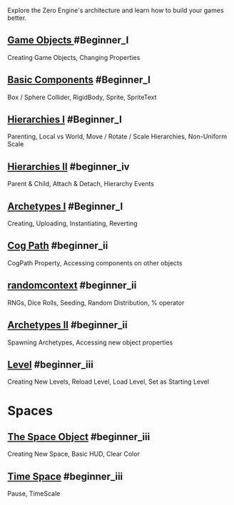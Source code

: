 Explore the Zero Engine's architecture and learn how to build your games better.

 ## [Game Objects ](https://github.com/zeroengineteam/ZeroDocs/zero_editor_documentation/tutorials/architecture/gameobjects.markdown) #Beginner_I
Creating Game Objects, Changing Properties

 ## [Basic Components](https://github.com/zeroengineteam/ZeroDocs/zero_editor_documentation/tutorials/architecture/basiccomponents.markdown) #Beginner_I
Box /  Sphere Collider, RigidBody, Sprite, SpriteText

 ## [Hierarchies I](https://github.com/zeroengineteam/ZeroDocs/zero_editor_documentation/tutorials/architecture/hierarchies.markdown) #Beginner_I
Parenting, Local vs World, Move / Rotate / Scale Hierarchies, Non-Uniform Scale

 ## [Hierarchies II](https://github.com/zeroengineteam/ZeroDocs/zero_editor_documentation/tutorials/architecture/hierarchies_ii.markdown) #beginner_iv 
Parent & Child, Attach & Detach, Hierarchy Events

 ## [Archetypes I](https://github.com/zeroengineteam/ZeroDocs/zero_editor_documentation/tutorials/architecture/archetypes.markdown) #Beginner_I
Creating, Uploading, Instantiating, Reverting

 ## [Cog Path](https://github.com/zeroengineteam/ZeroDocs/zero_editor_documentation/tutorials/architecture/cogpath.markdown) #beginner_ii
CogPath Property, Accessing components on other objects

 ## [randomcontext](https://github.com/zeroengineteam/ZeroDocs/zero_editor_documentation/tutorials/architecture/randomcontext.markdown) #beginner_ii 
RNGs, Dice Rolls, Seeding, Random Distribution, % operator

 ## [Archetypes II](https://github.com/zeroengineteam/ZeroDocs/zero_editor_documentation/tutorials/architecture/archetypes2.markdown) #beginner_ii 
Spawning Archetypes, Accessing new object properties


 ## [Level](https://github.com/zeroengineteam/ZeroDocs/zero_editor_documentation/tutorials/architecture/Levels.markdown) #beginner_iii 
Creating New Levels, Reload Level, Load Level, Set as Starting Level

 # Spaces
 ## [The Space Object](https://github.com/zeroengineteam/ZeroDocs/zero_editor_documentation/tutorials/architecture/spaces.markdown) #beginner_iii
Creating New Space, Basic HUD, Clear Color
 ## [Time Space](https://github.com/zeroengineteam/ZeroDocs/zero_editor_documentation/tutorials/architecture/spaces/timespace.markdown) #beginner_iii 
Pause, TimeScale 

 